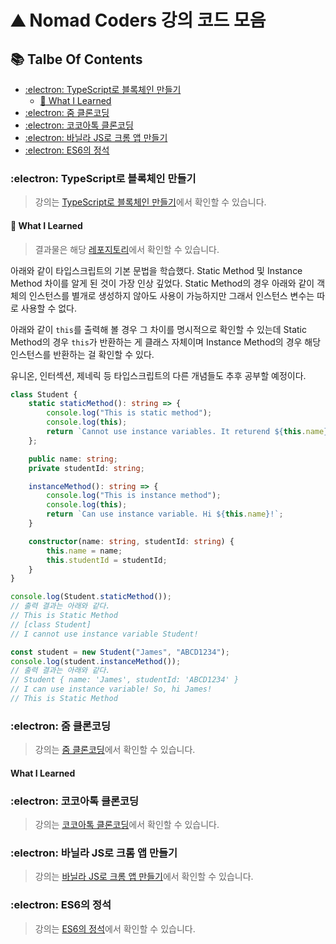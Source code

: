 # :mountain: Nomad Coders 강의 코드 모음

## :books: Talbe Of Contents

- [:electron: TypeScript로 블록체인 만들기](#electron-typescript로-블록체인-만들기)
  - [:rocket: What I Learned](#rocket-what-i-learned)
- [:electron: 줌 클론코딩](#electron-줌-클론코딩)
- [:electron: 코코아톡 클론코딩](#electron-코코아톡-클론코딩)
- [:electron: 바닐라 JS로 크롬 앱 만들기](#electron-바닐라-js로-크롬-앱-만들기)
- [:electron: ES6의 정석](#electron-es6의-정석)

### :electron: TypeScript로 블록체인 만들기

> 강의는 [TypeScript로 블록체인 만들기](https://nomadcoders.co/typescript-for-beginners)에서 확인할 수 있습니다.

#### :rocket: What I Learned

> 결과물은 해당 [레포지토리](https://github.com/0417taehyun/NomadCoders/tree/main/TypeScript%EB%A1%9C%20%EB%B8%94%EB%A1%9D%EC%B2%B4%EC%9D%B8%20%EB%A7%8C%EB%93%A4%EA%B8%B0)에서 확인할 수 있습니다.

아래와 같이 타입스크립트의 기본 문법을 학습했다. Static Method 및 Instance Method 차이를 알게 된 것이 가장 인상 깊었다. Static Method의 경우 아래와 같이 객체의 인스턴스를 별개로 생성하지 않아도 사용이 가능하지만 그래서 인스턴스 변수는 따로 사용할 수 없다.

아래와 같이 `this`를 출력해 볼 경우 그 차이를 명시적으로 확인할 수 있는데 Static Method의 경우 `this`가 반환하는 게 클래스 자체이며 Instance Method의 경우 해당 인스턴스를 반환하는 걸 확인할 수 있다.

유니온, 인터섹션, 제네릭 등 타입스크립트의 다른 개념들도 추후 공부할 예정이다.

```typescript
class Student {
    static staticMethod(): string => {
        console.log("This is static method");
        console.log(this);
        return `Cannot use instance variables. It returend ${this.name}.`;
    };

    public name: string;
    private studentId: string;

    instanceMethod(): string => {
        console.log("This is instance method");
        console.log(this);
        return `Can use instance variable. Hi ${this.name}!`;
    }

    constructor(name: string, studentId: string) {
        this.name = name;
        this.studentId = studentId;
    }
}

console.log(Student.staticMethod());
// 출력 결과는 아래와 같다.
// This is Static Method
// [class Student]
// I cannot use instance variable Student!

const student = new Student("James", "ABCD1234");
console.log(student.instanceMethod());
// 출력 결과는 아래와 같다.
// Student { name: 'James', studentId: 'ABCD1234' }
// I can use instance variable! So, hi James!
// This is Static Method
```

### :electron: 줌 클론코딩

> 강의는 [줌 클론코딩](https://nomadcoders.co/noom)에서 확인할 수 있습니다.

#### What I Learned

### :electron: 코코아톡 클론코딩

> 강의는 [코코아톡 클론코딩](https://nomadcoders.co/kokoa-clone)에서 확인할 수 있습니다.

### :electron: 바닐라 JS로 크롬 앱 만들기

> 강의는 [바닐라 JS로 크롬 앱 만들기](https://nomadcoders.co/javascript-for-beginners)에서 확인할 수 있습니다.

### :electron: ES6의 정석

> 강의는 [ES6의 정석](https://nomadcoders.co/es6-once-and-for-all)에서 확인할 수 있습니다.

